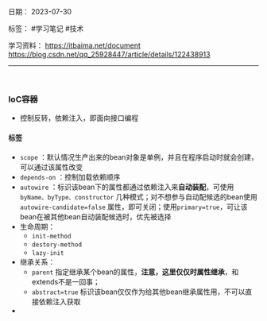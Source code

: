 日期： 2023-07-30

标签： #学习笔记 #技术

学习资料： 
https://itbaima.net/document
https://blog.csdn.net/qq_25928447/article/details/122438913

---
<br>

### IoC容器
- 控制反转，依赖注入，即面向接口编程

#### <bean/>标签
- `scope` ：默认情况生产出来的bean对象是单例，并且在程序启动时就会创建，可以通过该属性改变
- `depends-on` ：控制加载依赖顺序
- `autowire` ：标识该bean下的属性都通过依赖注入来**自动装配**，可使用 `byName、byType、constructor` 几种模式；对不想参与自动配候选的bean使用 `autowire-candidate=false` 属性，即可关闭；使用`primary=true`，可让该bean在被其他bean自动装配候选时，优先被选择
- 生命周期：
	- `init-method` 
	- `destory-method` 
	- `lazy-init`
- 继承关系：
	- `parent` 指定继承某个bean的属性，**注意，这里仅仅时属性继承**，和extends不是一回事；
	- `abstract=true` 标识该bean仅仅作为给其他bean继承属性用，不可以直接依赖注入获取
- 